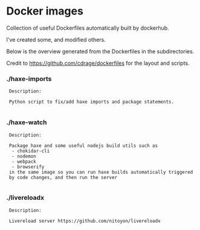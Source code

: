 # Docker images

Collection of useful Dockerfiles automatically built by dockerhub.

I've created some, and modified others.

Below is the overview generated from the Dockerfiles in the subdirectories.

Credit to https://github.com/cdrage/dockerfiles for the layout and scripts.


### ./haxe-imports

```
 Description:

 Python script to fix/add haxe imports and package statements.


```
### ./haxe-watch

```
 Description:

 Package haxe and some useful nodejs build utils such as
  - chokidar-cli
  - nodemon
  - webpack
  - browserify
 in the same image so you can run haxe builds automatically triggered
 by code changes, and then run the server


```
### ./livereloadx

```
 Description:

 Livereload server https://github.com/nitoyon/livereloadx


```
